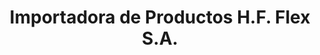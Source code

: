 ---
title: "Importadora de Productos H.F. Flex S.A."
url: /san-sebastian/importadora-de-productos-h-f-flex-s-a/
shop: Allgemein
---